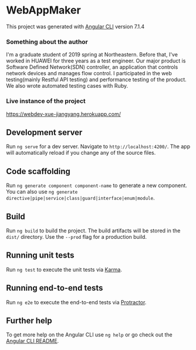 # WebAppMaker

This project was generated with [Angular CLI](https://github.com/angular/angular-cli) version 7.1.4

### Something about the author
I'm a graduate student of 2019 spring at Northeastern. Before that, I've worked in HUAWEI for three years as a test engineer. Our major product is Software Defined Network(SDN) controller, an application that controls network devices and manages flow control. I participated in the web testing(mainly Restful API testing) and performance testing of the product. We also wrote automated testing cases with Ruby. 

### Live instance of the project
https://webdev-xue-jiangyang.herokuapp.com/

## Development server

Run `ng serve` for a dev server. Navigate to `http://localhost:4200/`. The app will automatically reload if you change any of the source files.

## Code scaffolding

Run `ng generate component component-name` to generate a new component. You can also use `ng generate directive|pipe|service|class|guard|interface|enum|module`.

## Build

Run `ng build` to build the project. The build artifacts will be stored in the `dist/` directory. Use the `--prod` flag for a production build.

## Running unit tests

Run `ng test` to execute the unit tests via [Karma](https://karma-runner.github.io).

## Running end-to-end tests

Run `ng e2e` to execute the end-to-end tests via [Protractor](http://www.protractortest.org/).

## Further help

To get more help on the Angular CLI use `ng help` or go check out the [Angular CLI README](https://github.com/angular/angular-cli/blob/master/README.md).

